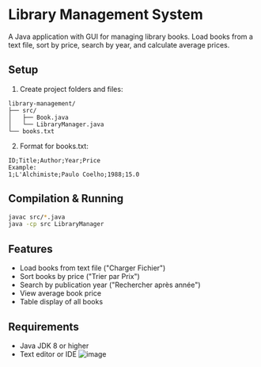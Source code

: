 # Library Management System

A Java application with GUI for managing library books. Load books from a text file, sort by price, search by year, and calculate average prices.

## Setup

1. Create project folders and files:
```
library-management/
├── src/
│   ├── Book.java
│   └── LibraryManager.java
└── books.txt
```

2. Format for books.txt:
```
ID;Title;Author;Year;Price
Example:
1;L'Alchimiste;Paulo Coelho;1988;15.0
```

## Compilation & Running

```bash
javac src/*.java
java -cp src LibraryManager
```

## Features

- Load books from text file ("Charger Fichier")
- Sort books by price ("Trier par Prix")
- Search by publication year ("Rechercher après année")
- View average book price
- Table display of all books

## Requirements

- Java JDK 8 or higher
- Text editor or IDE
![image](https://github.com/user-attachments/assets/7e259a24-64fc-4a33-b5c0-84ec6d102b7d)
